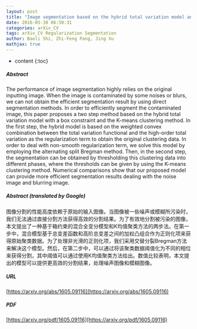 ```yaml
---
layout: post
title: "Image segmentation based on the hybrid total variation model and the K-means clustering strategy"
date: 2016-05-30 06:50:31
categories: arXiv_CV
tags: arXiv_CV Regularization Segmentation
author: Baoli Shi, Zhi-Feng Pang, Jing Xu
mathjax: true
---
```


* content
{:toc}

##### Abstract
The performance of image segmentation highly relies on the original inputting image. When the image is contaminated by some noises or blurs, we can not obtain the efficient segmentation result by using direct segmentation methods. In order to efficiently segment the contaminated image, this paper proposes a two step method based on the hybrid total variation model with a box constraint and the K-means clustering method. In the first step, the hybrid model is based on the weighted convex combination between the total variation functional and the high-order total variation as the regularization term to obtain the original clustering data. In order to deal with non-smooth regularization term, we solve this model by employing the alternating split Bregman method. Then, in the second step, the segmentation can be obtained by thresholding this clustering data into different phases, where the thresholds can be given by using the K-means clustering method. Numerical comparisons show that our proposed model can provide more efficient segmentation results dealing with the noise image and blurring image.

##### Abstract (translated by Google)
图像分割的性能高度依赖于原始的输入图像。当图像被一些噪声或模糊所污染时，我们无法通过直接分割方法获得高效的分割结果。为了有效地分割被污染的图像，本文提出了一种基于箱约束的混合全变分模型和K均值聚类方法的两步法。在第一步中，混合模型基于总变差函数和高阶总变差之间的加权凸组合作为正则化项来获得原始聚类数据。为了处理非光滑的正则化项，我们采用交替分裂Bregman方法来解决这个模型。然后，在第二步中，可以通过将该聚类数据阈值化为不同的相位来获得分割，其中阈值可以通过使用K均值聚类方法给出。数值比较表明，本文提出的模型可以提供更高效的分割结果，处理噪声图像和模糊图像。

##### URL
[https://arxiv.org/abs/1605.09116](https://arxiv.org/abs/1605.09116)

##### PDF
[https://arxiv.org/pdf/1605.09116](https://arxiv.org/pdf/1605.09116)

